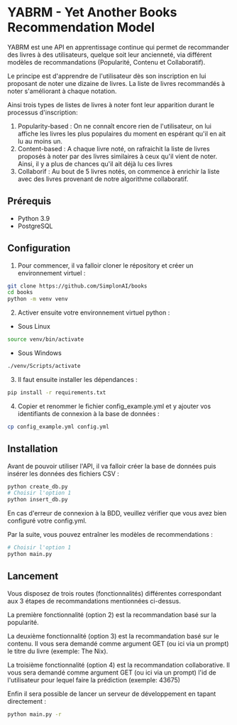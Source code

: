 # YABRM - Yet Another Books Recommendation Model

YABRM est une API en apprentissage continue qui permet de recommander des livres à des utilisateurs, quelque soit leur ancienneté, via différent modèles de recommandations (Popularité, Contenu et Collaboratif).

Le principe est d'apprendre de l'utilisateur dès son inscription en lui proposant de noter une dizaine de livres. La liste de livres recommandés à noter s'améliorant à chaque notation.

Ainsi trois types de listes de livres à noter font leur apparition durant le processus d'inscription:
1. Popularity-based : On ne connaît encore rien de l'utilisateur, on lui affiche les livres les plus populaires du moment en espérant qu'il en ait lu au moins un.
2. Content-based : A chaque livre noté, on rafraichit la liste de livres proposés à noter par des livres similaires à ceux qu'il vient de noter. Ainsi, il y a plus de chances qu'il ait déjà lu ces livres
3. Collaborif : Au bout de 5 livres notés, on commence à enrichir la liste avec des livres provenant de notre algorithme collaboratif. 

## Prérequis
* Python 3.9
* PostgreSQL

## Configuration
1. Pour commencer, il va falloir cloner le répository et créer un environnement virtuel : 
```bash
git clone https://github.com/SimplonAI/books
cd books
python -m venv venv
```
2. Activer ensuite votre environnement virtuel python :
* Sous Linux
```bash
source venv/bin/activate
```
* Sous Windows
```bash
./venv/Scripts/activate
```
3. Il faut ensuite installer les dépendances :
```bash
pip install -r requirements.txt
```
4. Copier et renommer le fichier config_example.yml et y ajouter vos identifiants de connexion à la base de données :
```bash
cp config_example.yml config.yml
```

## Installation
Avant de pouvoir utiliser l'API, il va falloir créer la base de données puis insérer les données des fichiers CSV :
```bash
python create_db.py
# Choisir l'option 1
python insert_db.py
```
En cas d'erreur de connexion à la BDD, veuillez vérifier que vous avez bien configuré votre config.yml.

Par la suite, vous pouvez entraîner les modèles de recommendations :
```bash
# Choisir l'option 1
python main.py
```

## Lancement
Vous disposez de trois routes (fonctionnalités) différentes correspondant aux 3 étapes de recommandations mentionnées ci-dessus.

La première fonctionnalité (option 2) est la recommandation basé sur la popularité.

La deuxième fonctionnalité (option 3) est la recommandation basé sur le contenu. Il vous sera demandé comme argument GET (ou ici via un prompt) le titre du livre (exemple: The Nix).

La troisième fonctionnalité (option 4) est la recommandation collaborative. Il vous sera demandé comme argument GET (ou ici via un prompt) l'id de l'utilisateur pour lequel faire la prédiction (exemple: 43675)

Enfin il sera possible de lancer un serveur de développement en tapant directement :
```bash
python main.py -r
```
